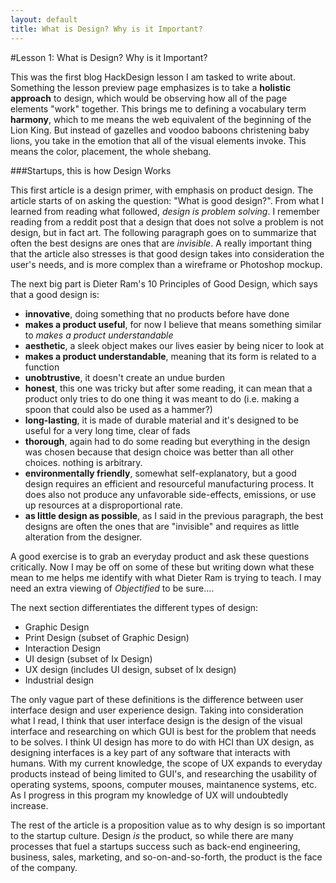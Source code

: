 ```yaml
---
layout: default
title: What is Design? Why is it Important?
---
```

#Lesson 1: What is Design? Why is it Important?

This was the first blog HackDesign lesson I am tasked to write about. Something the lesson preview page emphasizes is to take a **holistic approach** to design, which would be observing how all of the page elements "work" together. This brings me to defining a vocabulary term **harmony**, which to me means the web equivalent of the beginning of the Lion King. But instead of gazelles and voodoo baboons christening baby lions, you take in the emotion that all of the visual elements invoke. This means the color, placement, the whole shebang.

###Startups, this is how Design Works

This first article is a design primer, with emphasis on product design. The article starts of on asking the question: "What is good design?". From what I learned from reading what followed, *design is problem solving*. I remember reading from a reddit post that a design that does not solve a problem is not design, but in fact art. The following paragraph goes on to summarize that often the best designs are ones that are *invisible*.  A really important thing that the article also stresses is that good design takes into consideration the user's needs, and is more complex than a wireframe or Photoshop mockup.

The next big part is Dieter Ram's 10 Principles of Good Design, which says that a good design is:

 * **innovative**, doing something that no products before have done 
 * **makes a product useful**, for now I believe that means something similar to *makes a product understandable*
 * **aesthetic**, a sleek object makes our lives easier by being nicer to look at
 * **makes a product understandable**, meaning that its form is related to a function
 * **unobtrustive**, it doesn't create an undue burden
 * **honest**, this one was tricky but after some reading, it can mean that a product only tries to do one thing it was meant to do (i.e. making a spoon that could also be used as a hammer?)
 * **long-lasting**, it is made of durable material and it's designed to be useful for a very long time, clear of fads 
 * **thorough**, again had to do some reading but everything in the design was chosen because that design choice was better than all other choices. nothing is arbitrary.
 * **environmentally friendly**, somewhat self-explanatory, but a good design requires an efficient and resourceful manufacturing process. It does also not produce any unfavorable side-effects, emissions, or use up resources at a disproportional rate.
 * **as little design as possible**, as I said in the previous paragraph, the best designs are often the ones that are "invisible" and requires as little alteration from the designer. 
 
A good exercise is to grab an everyday product and ask these questions critically. Now I may be off on some of these but writing down what these mean to me helps me identify with what Dieter Ram is trying to teach. I may need an extra viewing of *Objectified* to be sure....

The next section differentiates the different types of design:

 * Graphic Design
 * Print Design (subset of Graphic Design)
 * Interaction Design
 * UI design (subset of Ix Design)
 * UX design (includes UI design, subset of Ix design)
 * Industrial design
 
The only vague part of these definitions is the difference between user interface design and user experience design. Taking into consideration what I read, I think that user interface design is the design of the visual interface and researching on which GUI is best for the problem that needs to be solves. I think UI design has more to do with HCI than UX design, as designing interfaces is a key part of any software that interacts with humans. With my current knowledge, the scope of UX expands to everyday products instead of being limited to GUI's, and researching the usability of operating systems, spoons, computer mouses, maintanence systems, etc. As I progress in this program my knowledge of UX will undoubtedly increase.

The rest of the article is a proposition value as to why design is so important to the startup culture. Design *is* the product, so while there are many processes that fuel a startups success such as back-end engineering, business, sales, marketing, and so-on-and-so-forth, the product is the face of the company. 



